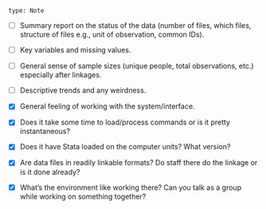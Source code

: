 ```
type: Note
```

- [ ] Summary report on the status of the data (number of files, which files, structure of files e.g., unit of observation, common IDs).
- [ ] Key variables and missing values.
- [ ] General sense of sample sizes (unique people, total observations, etc.) especially after linkages.
- [ ] Descriptive trends and any weirdness.
- [x] General feeling of working with the system/interface.
- [x] Does it take some time to load/process commands or is it pretty instantaneous?
- [x] Does it have Stata loaded on the computer units? What version?
- [x] Are data files in readily linkable formats? Do staff there do the linkage or is it done already?
- [x] What’s the environment like working there? Can you talk as a group while working on something together?

